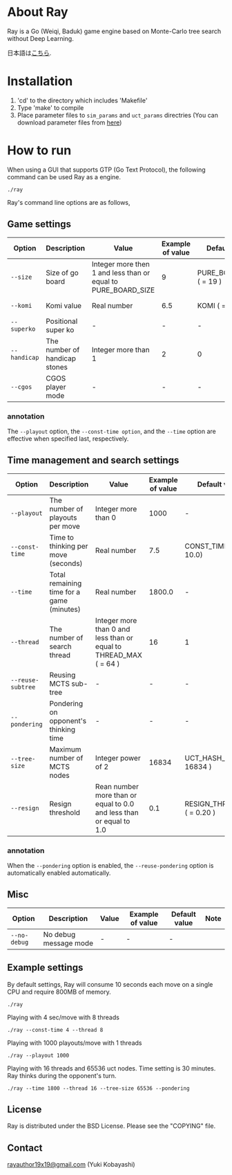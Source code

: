 # About Ray
Ray is a Go (Weiqi, Baduk) game engine based on Monte-Carlo tree search without Deep Learning.

日本語は[こちら](doc/ja/README.md).

# Installation
1. 'cd' to the directory which includes 'Makefile'
2. Type 'make' to compile
3. Place parameter files to ```sim_params``` and ```uct_params``` directries (You can download parameter files from [here](https://github.com/kobanium/Ray/releases))

# How to run
When using a GUI that supports GTP (Go Text Protocol), the following command can be used Ray as a engine.
```
./ray
```

Ray's command line options are as follows,

## Game settings
| Option | Description | Value | Example of value | Default value | Note |
| --- | --- | --- | --- | --- | --- |
| `--size` | Size of go board| Integer more then 1 and less than or equal to PURE_BOARD_SIZE | 9 | PURE_BOARD_SIZE ( = 19 ) | PURE_BOARD_SIZE is defined in include/board/Constant.hpp |
| `--komi` | Komi value | Real number | 6.5 | KOMI ( = 6.5 ) | KOMI is defined in include/board/Constant.hpp |
| `--superko` | Positional super ko | - | - | - | Supporting positional super ko only |
| `--handicap` | The number of handicap stones | Integer more than 1 | 2 | 0 | This option is for debugging. |
| `--cgos` | CGOS player mode | - | - | - | Activating capturing all dead stones mode |

### annotation
The `--playout` option, the `--const-time option`, and the `--time` option are effective when specified last, respectively.

## Time management and search settings
| Option | Description | Value | Example of value | Default value | Note |
| --- | --- | --- | --- | --- | --- |
| `--playout` | The number of playouts per move | Integer more than 0 | 1000 | - | |
| `--const-time` | Time to thinking per move (seconds) | Real number | 7.5 | CONST_TIME ( = 10.0) | CONST_TIME is defined in include/mcts/SearchManager.hpp |
| `--time` | Total remaining time for a game (minutes) | Real number | 1800.0 | - | |
| `--thread` | The number of search thread | Integer more than 0 and less than or equal to THREAD_MAX ( = 64 ) | 16 | 1 | THREAD_MAX is defined in include/mcts/UctSearch.hpp |
| `--reuse-subtree` | Reusing MCTS sub-tree | - | - | - | |
| `--pondering` | Pondering on opponent's thinking time | - | - | - | |
| `--tree-size` | Maximum number of MCTS nodes | Integer power of 2 | 16834 | UCT_HASH_SIZE ( = 16834 ) | UCT_HASH_SIZE is defined in include/board/ZobristHash.hpp |
| `--resign` | Resign threshold | Rean number more than or equal to 0.0 and less than or equal to 1.0 | 0.1 | RESIGN_THRESHOLD ( = 0.20 ) | RESIGN_THRESHOLD is defined in include/mcts/MoveSelection.hpp |

### annotation
When the `--pondering` option is enabled, the `--reuse-pondering` option is automatically enabled automatically.  

## Misc

| Option | Description | Value | Example of value | Default value | Note |
| --- | --- | --- | --- | --- | --- |
| `--no-debug` | No debug message mode | - | - | - | |


## Example settings

By default settings, Ray will consume 10 seconds each move on a single CPU 
and require 800MB of memory. 

    ./ray

Playing with 4 sec/move with 8 threads

    ./ray --const-time 4 --thread 8

Playing with 1000 playouts/move with 1 threads

    ./ray --playout 1000

Playing with 16 threads and 65536 uct nodes. Time setting is 30 minutes.
Ray thinks during the opponent's turn.

    ./ray --time 1800 --thread 16 --tree-size 65536 --pondering


## License
Ray is distributed under the BSD License.
Please see the "COPYING" file.

## Contact
rayauthor19x19@gmail.com (Yuki Kobayashi)
